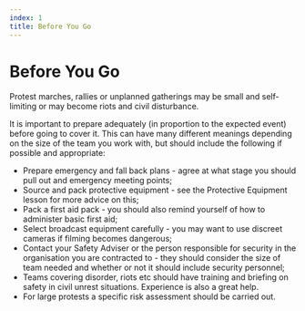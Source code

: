 ```yaml
---
index: 1
title: Before You Go
---
```

# Before You Go

Protest marches, rallies or unplanned gatherings may be small and self-limiting or may become riots and civil disturbance.

It is important to prepare adequately (in proportion to the expected event) before going to cover it. This can have many different meanings depending on the size of the team you work with, but should include the following if possible and appropriate:

*   Prepare emergency and fall back plans - agree at what stage you should pull out and emergency meeting points;
*   Source and pack protective equipment - see the Protective Equipment lesson for more advice on this;
*   Pack a first aid pack - you should also remind yourself of how to administer basic first aid;
*   Select broadcast equipment carefully - you may want to use discreet cameras if filming becomes dangerous;
*   Contact your Safety Adviser or the person responsible for security in the organisation you are contracted to - they should consider the size of team needed and whether or not it should include security personnel;
*   Teams covering disorder, riots etc should have training and briefing on safety in civil unrest situations. Experience is also a great help.
*   For large protests a specific risk assessment should be carried out.